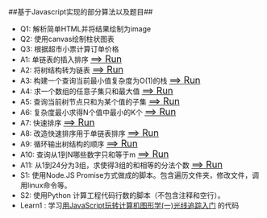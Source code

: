 ##基于Javascript实现的部分算法以及题目##

* Q1: 解析简单HTML并将结果绘制为image
* Q2: 使用canvas绘制柱状图表
* Q3: 根据超市小票计算订单价格
* A1: 单链表的插入排序 <font size=4><a href="http://meiroo.github.io/viewer.html#/repo/javascript/path/A1-link-insertSort.js" target="_blank"> ==> Run</a></font>
* A2: 将树结构转为链表 <font size=4><a href="http://meiroo.github.io/viewer.html#/repo/javascript/path/A2-treetolink.js" target="_blank"> ==> Run</a></font>
* A3: 构建一个查询当前最小值复杂度为O(1)的栈 <font size=4><a href="http://meiroo.github.io/viewer.html#/repo/javascript/path/A3-minstack.js" target="_blank"> ==> Run</a></font>
* A4: 求一个数组的任意子集只和最大值 <font size=4><a href="http://meiroo.github.io/viewer.html#/repo/javascript/path/A4-subarraymax.js" target="_blank"> ==> Run</a></font>
* A5: 查询当前树节点只和为某个值的子集 <font size=4><a href="http://meiroo.github.io/viewer.html#/repo/javascript/path/A5-treepathvalue.js" target="_blank"> ==> Run</a></font>
* A6: 复杂度最小求得N个值中最小的K个 <font size=4><a href="http://meiroo.github.io/viewer.html#/repo/javascript/path/A6-mink.js" target="_blank"> ==> Run</a></font>
* A7: 快速排序 <font size=4><a href="http://meiroo.github.io/viewer.html#/repo/javascript/path/A7-Qsort.js" target="_blank"> ==> Run</a></font>
* A8: 改造快速排序用于单链表排序 <font size=4><a href="http://meiroo.github.io/viewer.html#/repo/javascript/path/A8-QsortLink.js" target="_blank"> ==> Run</a></font>
* A9: 循环输出树结构的顺序 <font size=4><a href="http://meiroo.github.io/viewer.html#/repo/javascript/path/A9-treetoLoop.js" target="_blank"> ==> Run</a></font>
* A10: 查询从1到N哪些数字只和等于m <font size=4><a href="http://meiroo.github.io/viewer.html#/repo/javascript/path/A10-1toN_add_to_m.js" target="_blank"> ==> Run</a></font>
* A11: 从1到24分为3组，求使得3组的和相等的分法个数 <font size=4><a href="http://meiroo.github.io/viewer.html#/repo/javascript/path/A11-1_to_24_3_group_equal.js" target="_blank"> ==> Run</a></font>
* S1: 使用Node.JS Promise方式做成的脚本。包含遍历文件夹，修改文件，调用linux命令等。
* S2: 使用Python 计算工程代码行数的脚本（不包含注释和空行）。
* Learn1 : 学习[用JavaScript玩转计算机图形学(一)光线追踪入门](http://www.cnblogs.com/miloyip/archive/2010/03/29/1698953.html#3077170) 的代码
